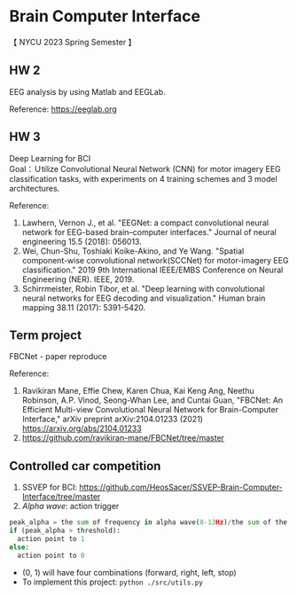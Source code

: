 # Brain Computer Interface
【 NYCU 2023 Spring Semester 】
## HW 2
EEG analysis by using Matlab and EEGLab.

Reference: https://eeglab.org

## HW 3
Deep Learning for BCI 
</br>
Goal：Ｕtilize Convolutional Neural Network (CNN) for motor imagery EEG
classification tasks, with experiments on 4 training schemes and 3 model architectures.

Reference:  
1. Lawhern, Vernon J., et al. "EEGNet: a compact convolutional neural network for EEG-based brain–computer interfaces." Journal of neural engineering 15.5 (2018): 056013.  
2. Wei, Chun-Shu, Toshiaki Koike-Akino, and Ye Wang. "Spatial component-wise convolutional network(SCCNet) for motor-imagery EEG classification." 2019 9th International IEEE/EMBS Conference on Neural Engineering (NER). IEEE, 2019.  
3. Schirrmeister, Robin Tibor, et al. "Deep learning with convolutional neural networks for EEG decoding and visualization." Human brain mapping 38.11 (2017): 5391-5420.

## Term project
FBCNet - paper reproduce  

Reference:  
1. Ravikiran Mane, Effie Chew, Karen Chua, Kai Keng Ang, Neethu Robinson, A.P. Vinod, Seong-Whan Lee, and Cuntai Guan, "FBCNet: An Efficient Multi-view Convolutional Neural Network for Brain-Computer Interface," arXiv preprint arXiv:2104.01233 (2021) https://arxiv.org/abs/2104.01233  
2. https://github.com/ravikiran-mane/FBCNet/tree/master

## Controlled car competition
1. SSVEP for BCI: https://github.com/HeosSacer/SSVEP-Brain-Computer-Interface/tree/master  
2. *Alpha wave*: action trigger  
```Python
peak_alpha = the sum of frequency in alpha wave(8-13Hz)/the sum of the frequency in 3-30Hz  
if (peak_alpha > threshold): 
  action point to 1  
else: 
  action point to 0  
```
- (0, 1) will have four combinations (forward, right, left, stop)
- To implement this project: `python ./src/utils.py`


